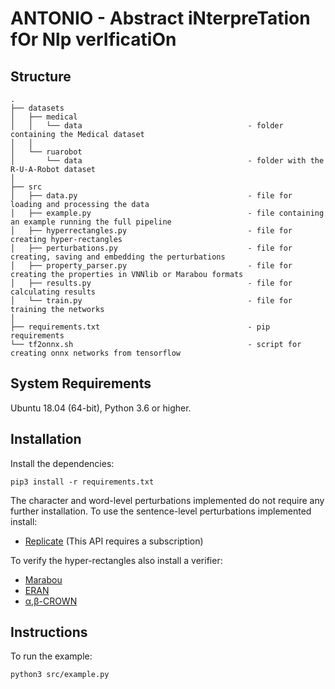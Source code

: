 ANTONIO - Abstract iNterpreTation fOr Nlp verIficatiOn
========

Structure
------------
```
.
├── datasets
│   ├── medical
│   │   └── data                                     - folder containing the Medical dataset
│   │
│   └── ruarobot
│       └── data                                     - folder with the R-U-A-Robot dataset
│   
├── src
│   ├── data.py                                      - file for loading and processing the data
│   ├── example.py                                   - file containing an example running the full pipeline
│   ├── hyperrectangles.py                           - file for creating hyper-rectangles
│   ├── perturbations.py                             - file for creating, saving and embedding the perturbations
│   ├── property_parser.py                           - file for creating the properties in VNNlib or Marabou formats
│   ├── results.py                                   - file for calculating results
│   └── train.py                                     - file for training the networks
│
├── requirements.txt                                 - pip requirements
└── tf2onnx.sh                                       - script for creating onnx networks from tensorflow
```

System Requirements
------------
Ubuntu 18.04 (64-bit), Python 3.6 or higher.

Installation
------------
Install the dependencies:
```
pip3 install -r requirements.txt
```
The character and word-level perturbations implemented do not require any further installation. To use the sentence-level perturbations implemented install:
* [Replicate](https://replicate.com/) (This API requires a subscription)

To verify the hyper-rectangles also install a verifier:
* [Marabou](https://github.com/NeuralNetworkVerification/Marabou)
* [ERAN](https://github.com/eth-sri/eran)
* [α,β-CROWN](https://github.com/Verified-Intelligence/alpha-beta-CROWN/tree/main)

Instructions
-------------
To run the example:
```
python3 src/example.py
```
